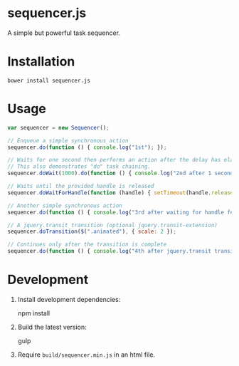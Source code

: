 # sequencer.js

A simple but powerful task sequencer.

# Installation

    bower install sequencer.js

# Usage

```javascript    
var sequencer = new Sequencer();

// Enqueue a simple synchronous action
sequencer.do(function () { console.log("1st"); });

// Waits for one second then performs an action after the delay has elapsed.
// This also demonstrates "do" task chaining.
sequencer.doWait(1000).do(function () { console.log("2nd after 1 second"); });

// Waits until the provided handle is released
sequencer.doWaitForHandle(function (handle) { setTimeout(handle.release, 3000); });

// Another simple synchronous action
sequencer.do(function () { console.log("3rd after waiting for handle for 3 seconds"); });

// A jquery.transit transition (optional jquery.transit-extension)
sequencer.doTransition($(".animated"), { scale: 2 });

// Continues only after the transition is complete
sequencer.do(function () { console.log("4th after jquery.transit transition is complete"); });
```

# Development

1. Install development dependencies:

    npm install
    
2. Build the latest version:

    gulp
    
3. Require `build/sequencer.min.js` in an html file.